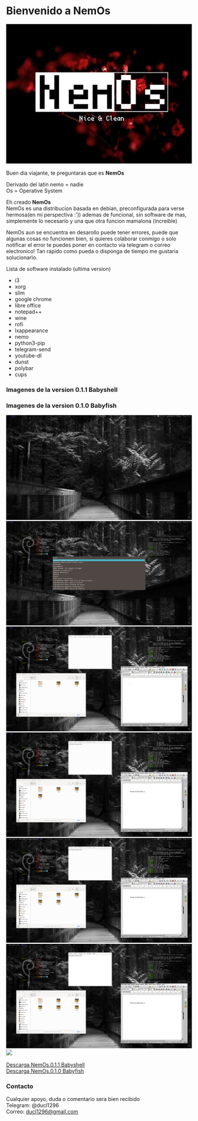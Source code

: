 # Bienvenido a NemOs

<p align="center">
  <img src="images/logo.png">
</p>

Buen dia viajante, te preguntaras que es **NemOs**


Derivado del latin nemo = nadie<br>
Os = Operative System


Eh creado **NemOs** <br>
NemOs es una distribucion basada en debian, preconfigurada para verse hermosa(en mi perspectiva :')) ademas de funcional, sin software de mas, simplemente lo necesario
y una que otra funcion mamalona (increible)

NemOs aun se encuentra en desarollo puede tener errores, puede que algunas cosas no funcionen bien, si quieres colaborar conmigo o solo notificar el error te puedes poner en contacto via telegram o correo electronico!
Tan rapido como pueda o disponga de tiempo me gustaria solucionarlo.

Lista de software instalado (ultima version)

- i3
- xorg
- slim
- google chrome
- libre office
- notepad++
- wine
- rofi
- lxappearance
- nemo
- python3-pip
- telegram-send
- youtube-dl
- dunst
- polybar
- cups

### Imagenes de la version 0.1.1 Babyshell
### Imagenes de la version 0.1.0 Babyfish
![](images/0.1.0/1.png)
![](images/0.1.0/2.png)
![](images/0.1.0/3.png)
![](images/0.1.0/4.png)
![](images/0.1.0/5.png)
![](images/0.1.0/6.png)
![](images0.1.0//7.png)

[Descarga NemOs.0.1.1 Babyshell](https://racaty.net/ah0vufwc1isx) <br>
[Descarga NemOs.0.1.0 Babyfish](https://racaty.net/s1liryqskepy)

### Contacto

Cualquier apoyo, duda o comentario sera bien recibido <br>
Telegram: @ducl1296 <br>
Correo: ducl1296@gmail.com
